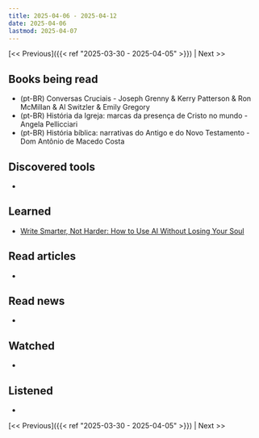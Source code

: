 ```yaml
---
title: 2025-04-06 - 2025-04-12
date: 2025-04-06
lastmod: 2025-04-07
---
```


[<< Previous]({{< ref "2025-03-30 - 2025-04-05" >}}) | Next >>

## Books being read
- (pt-BR) Conversas Cruciais - Joseph Grenny & Kerry Patterson & Ron McMillan &
  Al Switzler & Emily Gregory
- (pt-BR) História da Igreja: marcas da presença de Cristo no mundo - Angela
  Pellicciari
- (pt-BR) História bíblica: narrativas do Antigo e do Novo Testamento - Dom
  Antônio de Macedo Costa

## Discovered tools
-

## Learned
- [Write Smarter, Not Harder: How to Use AI Without Losing Your Soul](https://www.animalz.co/blog/ai-playbook-content-marketing/)

## Read articles
-

## Read news
-

## Watched
-

## Listened
-

[<< Previous]({{< ref "2025-03-30 - 2025-04-05" >}}) | Next >>
